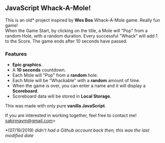 ## JavaScript Whack-A-Mole! 
This is an old* project inspired by **Wes Bos** Whack-A-Mole game. Really fun game!  
When the Game Start, by clicking on the title, a Mole will "Pop" from a random Hole, with a random duration. Every successful "Whack" will add 1 to the Score. The game ends after 10 seconds have passed.   
### Features    
  - **Epic graphics**.  
  - A **10 seconds** countdown.  
  - Each Mole will "Pop" from a **random** hole.  
  - Each Mole will be "Whackable" with a **random** amount of time.   
  - When the game is over, you can enter a name and it will display a **Scoreboard**.  
  - Scoreboard data will be stored in **Local Storage**.    

This was made with only pure **vanilla JavaScript**.  
  
If you are interested in working together, feel free to contact me! sakirmavm@gmail.com>  

*(07/19/2019) *didn't had a Github account back then, this was the last modified date*    
